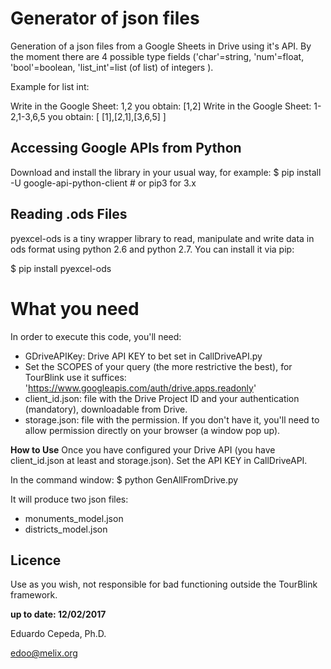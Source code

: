 # Generator of json files
Generation of a json files from a Google Sheets in Drive using it's API.
By the moment there are 4 possible type fields ('char'=string, 'num'=float, 'bool'=boolean, 'list_int'=list (of list) of integers ).

Example for list int:

Write in the Google Sheet: 1,2 you obtain: [1,2]
Write in the Google Sheet: 1-2,1-3,6,5 you obtain: [ [1],[2,1],[3,6,5] ]

## Accessing Google APIs from Python
Download and install the library in your usual way, for example:
$ pip install -U google-api-python-client  # or pip3 for 3.x

## Reading .ods Files
pyexcel-ods is a tiny wrapper library to read, manipulate and write data in ods format using python 2.6 and python 2.7. You can install it via pip:

$ pip install pyexcel-ods

# What you need
In order to execute this code, you'll need:

- GDriveAPIKey: Drive API KEY to bet set in CallDriveAPI.py
- Set the SCOPES of your query (the more restrictive the best), for TourBlink use it suffices:
   'https://www.googleapis.com/auth/drive.apps.readonly'
- client_id.json: file with the Drive Project ID and your authentication (mandatory), downloadable from Drive.
- storage.json: file with the permission. If you don't have it, you'll need to allow permission directly on your browser (a window pop up).

**How to Use**
Once you have configured your Drive API (you have client_id.json at least and storage.json).
Set the API KEY in CallDriveAPI.

In the command window:
$ python GenAllFromDrive.py

It will produce two json files:
- monuments_model.json
- districts_model.json


## Licence
Use as you wish, not responsible for bad functioning outside the TourBlink framework.

**up to date: 12/02/2017**
 
Eduardo Cepeda, Ph.D.

edoo@melix.org